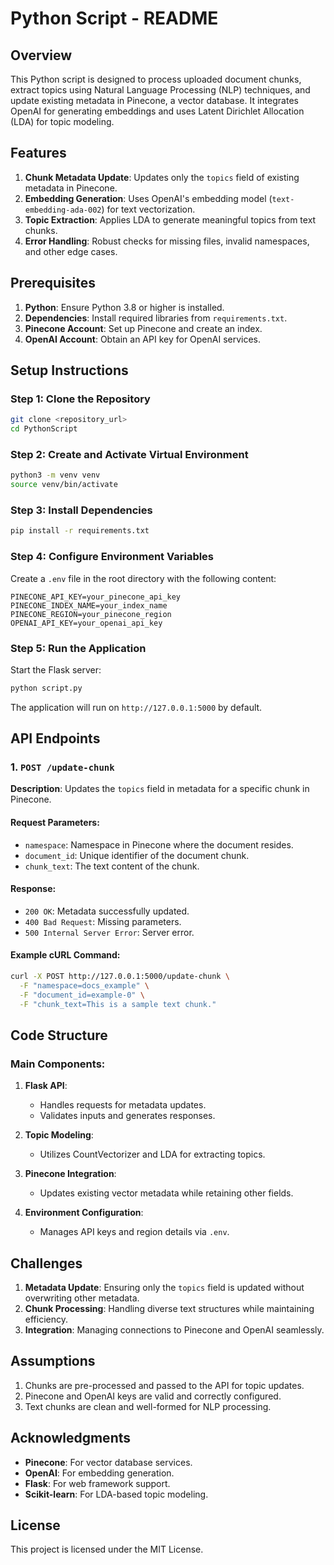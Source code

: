 # Python Script - README

## Overview

This Python script is designed to process uploaded document chunks, extract topics using Natural Language Processing (NLP) techniques, and update existing metadata in Pinecone, a vector database. It integrates OpenAI for generating embeddings and uses Latent Dirichlet Allocation (LDA) for topic modeling.

## Features

1. **Chunk Metadata Update**: Updates only the `topics` field of existing metadata in Pinecone.
2. **Embedding Generation**: Uses OpenAI's embedding model (`text-embedding-ada-002`) for text vectorization.
3. **Topic Extraction**: Applies LDA to generate meaningful topics from text chunks.
4. **Error Handling**: Robust checks for missing files, invalid namespaces, and other edge cases.

## Prerequisites

1. **Python**: Ensure Python 3.8 or higher is installed.
2. **Dependencies**: Install required libraries from `requirements.txt`.
3. **Pinecone Account**: Set up Pinecone and create an index.
4. **OpenAI Account**: Obtain an API key for OpenAI services.

## Setup Instructions

### Step 1: Clone the Repository

```bash
git clone <repository_url>
cd PythonScript
```

### Step 2: Create and Activate Virtual Environment

```bash
python3 -m venv venv
source venv/bin/activate
```

### Step 3: Install Dependencies

```bash
pip install -r requirements.txt
```

### Step 4: Configure Environment Variables

Create a `.env` file in the root directory with the following content:

```
PINECONE_API_KEY=your_pinecone_api_key
PINECONE_INDEX_NAME=your_index_name
PINECONE_REGION=your_pinecone_region
OPENAI_API_KEY=your_openai_api_key
```

### Step 5: Run the Application

Start the Flask server:

```bash
python script.py
```

The application will run on `http://127.0.0.1:5000` by default.

## API Endpoints

### 1. `POST /update-chunk`

**Description**: Updates the `topics` field in metadata for a specific chunk in Pinecone.

#### Request Parameters:

- `namespace`: Namespace in Pinecone where the document resides.
- `document_id`: Unique identifier of the document chunk.
- `chunk_text`: The text content of the chunk.

#### Response:

- `200 OK`: Metadata successfully updated.
- `400 Bad Request`: Missing parameters.
- `500 Internal Server Error`: Server error.

#### Example cURL Command:

```bash
curl -X POST http://127.0.0.1:5000/update-chunk \
  -F "namespace=docs_example" \
  -F "document_id=example-0" \
  -F "chunk_text=This is a sample text chunk."
```

## Code Structure

### Main Components:

1. **Flask API**:
    - Handles requests for metadata updates.
    - Validates inputs and generates responses.

2. **Topic Modeling**:
    - Utilizes CountVectorizer and LDA for extracting topics.

3. **Pinecone Integration**:
    - Updates existing vector metadata while retaining other fields.

4. **Environment Configuration**:
    - Manages API keys and region details via `.env`.

## Challenges

1. **Metadata Update**: Ensuring only the `topics` field is updated without overwriting other metadata.
2. **Chunk Processing**: Handling diverse text structures while maintaining efficiency.
3. **Integration**: Managing connections to Pinecone and OpenAI seamlessly.

## Assumptions

1. Chunks are pre-processed and passed to the API for topic updates.
2. Pinecone and OpenAI keys are valid and correctly configured.
3. Text chunks are clean and well-formed for NLP processing.

## Acknowledgments

- **Pinecone**: For vector database services.
- **OpenAI**: For embedding generation.
- **Flask**: For web framework support.
- **Scikit-learn**: For LDA-based topic modeling.

## License

This project is licensed under the MIT License.

